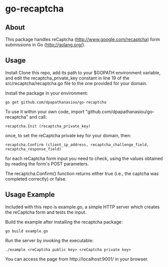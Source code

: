 go-recaptcha
============

About
-----

This package handles reCaptcha (http://www.google.com/recaptcha) form submissions in Go (http://golang.org/).

Usage
-----

Install Clone this repo, add its path to your $GOPATH environment variable, and edit the recaptcha_private_key constant in line 19 of the src/recaptcha/recaptcha.go file to the one provided for your domain.

Install the package in your environment:

```
go get github.com/dpapathanasiou/go-recaptcha
```

To use it within your own code, import "github.com/dpapathanasiou/go-recaptcha" and call:

```
recaptcha.Init (recaptcha_private_key)
```

once, to set the reCaptcha private key for your domain, then:

```
recaptcha.Confirm (client_ip_address, recaptcha_challenge_field, recaptcha_response_field)
```

for each reCaptcha form input you need to check, using the values obtained by reading the form's POST parameters.

The recaptcha.Confirm() function returns either true (i.e., the captcha was completed correctly) or false.

Usage Example
-------------

Included with this repo is example.go, a simple HTTP server which creates the reCaptcha form and tests the input.

Build the example after installing the recaptcha package:

```
go build example.go
```

Run the server by invoking the executable:

```
./example <reCaptcha public key> <reCaptcha private key>
```

You can access the page from http://localhost:9001/ in your browser.

